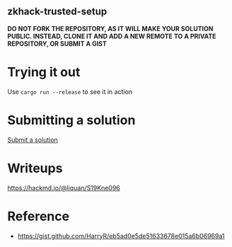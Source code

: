 zkhack-trusted-setup
-------------------

**DO NOT FORK THE REPOSITORY, AS IT WILL MAKE YOUR SOLUTION PUBLIC. INSTEAD, CLONE IT AND ADD A NEW REMOTE TO A PRIVATE REPOSITORY, OR SUBMIT A GIST**

Trying it out
=============

Use `cargo run --release` to see it in action

Submitting a solution
=====================

[Submit a solution](https://xng1lsio92y.typeform.com/to/xB0PUeAy)

# Writeups

https://hackmd.io/@liquan/S19Kne096

# Reference 
- https://gist.github.com/HarryR/eb5ad0e5de51633678e015a6b06969a1